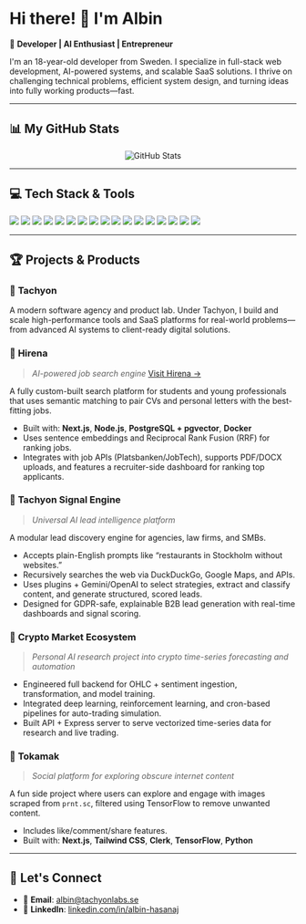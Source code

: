# Hi there! 👋 I'm Albin

🚀 **Developer | AI Enthusiast | Entrepreneur**

I'm an 18-year-old developer from Sweden. I specialize in full-stack web development, AI-powered systems, and scalable SaaS solutions. I thrive on challenging technical problems, efficient system design, and turning ideas into fully working products—fast.

---

## 📊 My GitHub Stats

<div align="center">
  <img src="https://github-readme-stats.vercel.app/api?username=albinhasanaj&show_icons=true&theme=radical" alt="GitHub Stats" />
</div>

---

## 💻 Tech Stack & Tools

<p align="left">
  <img src="https://img.shields.io/badge/TypeScript-3178C6?style=for-the-badge&logo=typescript&logoColor=white" />
  <img src="https://img.shields.io/badge/JavaScript-F7DF1E?style=for-the-badge&logo=javascript&logoColor=black" />
  <img src="https://img.shields.io/badge/Next.js-000000?style=for-the-badge&logo=nextdotjs&logoColor=white" />
  <img src="https://img.shields.io/badge/React-61DAFB?style=for-the-badge&logo=react&logoColor=black" />
  <img src="https://img.shields.io/badge/Node.js-339933?style=for-the-badge&logo=nodedotjs&logoColor=white" />
  <img src="https://img.shields.io/badge/Express.js-404D59?style=for-the-badge&logo=express&logoColor=white" />
  <img src="https://img.shields.io/badge/PostgreSQL-4169E1?style=for-the-badge&logo=postgresql&logoColor=white" />
  <img src="https://img.shields.io/badge/pgvector-005C99?style=for-the-badge" />
  <img src="https://img.shields.io/badge/Prisma-2D3748?style=for-the-badge&logo=prisma&logoColor=white" />
  <img src="https://img.shields.io/badge/Tailwind_CSS-38B2AC?style=for-the-badge&logo=tailwind-css&logoColor=white" />
  <img src="https://img.shields.io/badge/Docker-2496ED?style=for-the-badge&logo=docker&logoColor=white" />
  <img src="https://img.shields.io/badge/BullMQ-EF4444?style=for-the-badge" />
  <img src="https://img.shields.io/badge/Supabase-3ECF8E?style=for-the-badge&logo=supabase&logoColor=white" />
  <img src="https://img.shields.io/badge/Python-3776AB?style=for-the-badge&logo=python&logoColor=white" />
  <img src="https://img.shields.io/badge/Embeddings-FF5F00?style=for-the-badge" />
  <img src="https://img.shields.io/badge/TensorFlow-FF6F00?style=for-the-badge&logo=tensorflow&logoColor=white" />
  <img src="https://img.shields.io/badge/OpenAI-000000?style=for-the-badge&logo=openai&logoColor=white" />
</p>

---

## 🏆 Projects & Products

### 🔹 **Tachyon**

A modern software agency and product lab. Under Tachyon, I build and scale high-performance tools and SaaS platforms for real-world problems—from advanced AI systems to client-ready digital solutions.

### 🔹 **Hirena**

> *AI-powered job search engine*
> [Visit Hirena →](https://hirena.se)

A fully custom-built search platform for students and young professionals that uses semantic matching to pair CVs and personal letters with the best-fitting jobs.

* Built with: **Next.js**, **Node.js**, **PostgreSQL + pgvector**, **Docker**
* Uses sentence embeddings and Reciprocal Rank Fusion (RRF) for ranking jobs.
* Integrates with job APIs (Platsbanken/JobTech), supports PDF/DOCX uploads, and features a recruiter-side dashboard for ranking top applicants.

### 🔹 **Tachyon Signal Engine**

> *Universal AI lead intelligence platform*

A modular lead discovery engine for agencies, law firms, and SMBs.

* Accepts plain-English prompts like “restaurants in Stockholm without websites.”
* Recursively searches the web via DuckDuckGo, Google Maps, and APIs.
* Uses plugins + Gemini/OpenAI to select strategies, extract and classify content, and generate structured, scored leads.
* Designed for GDPR-safe, explainable B2B lead generation with real-time dashboards and signal scoring.

### 🔹 **Crypto Market Ecosystem**

> *Personal AI research project into crypto time-series forecasting and automation*

* Engineered full backend for OHLC + sentiment ingestion, transformation, and model training.
* Integrated deep learning, reinforcement learning, and cron-based pipelines for auto-trading simulation.
* Built API + Express server to serve vectorized time-series data for research and live trading.

### 🔹 **Tokamak**

> *Social platform for exploring obscure internet content*

A fun side project where users can explore and engage with images scraped from `prnt.sc`, filtered using TensorFlow to remove unwanted content.

* Includes like/comment/share features.
* Built with: **Next.js**, **Tailwind CSS**, **Clerk**, **TensorFlow**, **Python**

---

## 📢 Let's Connect

* 📧 **Email**: [albin@tachyonlabs.se](mailto:albin@tachyonlabs.se)
* 💼 **LinkedIn**: [linkedin.com/in/albin-hasanaj](https://www.linkedin.com/in/albin-hasanaj/)
